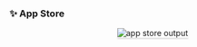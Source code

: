 ### ✨ App Store


<div style="text-align: center;">
    <img src="https://imgur.com/a/izLTeFS" alt="app store output" style="max-width:90%;box-shadow:0 2.8px 2.2px rgba(0, 0, 0, 0.12)">
</div>
